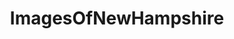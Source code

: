 ---
title: ImagesOfNewHampshire
crosslinks:
- newhampshire
- EarthPorn
- pics
- hiking
- mycology
- imagesofnetwork
- whatsthisplant
- CampingandHiking
- mildlyinteresting
- spiders
- itookapicture
- funny
- NASCAR
- SkyPorn
- trees
- whatisthisthing
- motorcycles
- mauramurray
- OldSchoolCool
- sunset
---
